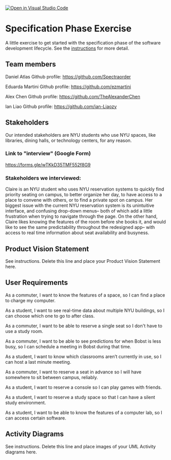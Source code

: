 [![Open in Visual Studio Code](https://classroom.github.com/assets/open-in-vscode-c66648af7eb3fe8bc4f294546bfd86ef473780cde1dea487d3c4ff354943c9ae.svg)](https://classroom.github.com/online_ide?assignment_repo_id=8553695&assignment_repo_type=AssignmentRepo)
# Specification Phase Exercise

A little exercise to get started with the specification phase of the software development lifecycle. See the [instructions](instructions.md) for more detail.

## Team members

Daniel Atlas Github profile: https://github.com/Spectraorder

Eduarda Martini Github profile: https://github.com/ezmartini

Alex Chen Github profile: https://github.com/TheAlexanderChen

Ian Liao Github profile: https://github.com/ian-Liaozy


## Stakeholders

Our intended stakeholders are NYU students who use NYU spaces, like libraries, dining halls, or technology centers, for any reason.  

### Link to "interview" (Google Form)

https://forms.gle/wTKkD35TMF552f8G9

### Stakeholders we interviewed: 
Claire is an NYU student who uses NYU reservation systems to quickly find priority seating on campus, to better organize her day, to have access to a place to convene with others, or to find a private spot on campus. Her biggest issue with the current NYU reservation system is its unintuitive interface, and confusing drop-down menus– both of which add a little frustration when trying to navigate through the page. On the other hand, Claire likes knowing the features of the room before she books it, and would like to see the same predictability throughout the redesigned app– with access to real time information about seat availability and busyness. 

## Product Vision Statement

See instructions. Delete this line and place your Product Vision Statement here.

## User Requirements

 As a commuter, I want to know the features of a space, so I can find a place to charge my computer. 

As a student, I want to see real-time data about multiple NYU buildings, so I can choose which one to go to after class. 

As a commuter, I want to be able to reserve a single seat so I don't have to use a study room. 

As a commuter, I want to be able to see predictions for when Bobst is less busy, so I can schedule a meeting in Bobst during that time. 

As a student, I want to know which classrooms aren’t currently in use, so I can host a last minute meeting. 

As a commuter, I want to reserve a seat in advance so I will have somewhere to sit between campus, reliably.

As a student, I want to reserve a console so I can play games with friends. 

As a student, I want to reserve a study space so that I can have a silent study environment.

As a student, I want to be able to know the features of a computer lab, so I can access certain software.


## Activity Diagrams

See instructions. Delete this line and place images of your UML Activity diagrams here.
